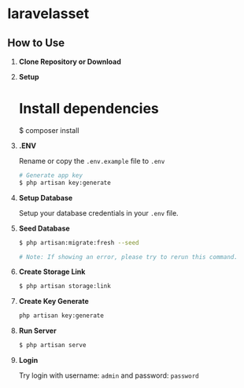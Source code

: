 # laravelasset


## How to Use

1.  **Clone Repository or Download**

1. **Setup**

    # Install dependencies
    $ composer install
   
1. **.ENV**

    Rename or copy the `.env.example` file to `.env`
    ```bash
    # Generate app key
    $ php artisan key:generate
    ```

1. **Setup Database**

    Setup your database credentials in your `.env` file.

1. **Seed Database**
    ```bash
    $ php artisan:migrate:fresh --seed

    # Note: If showing an error, please try to rerun this command.
    ```
1. **Create Storage Link**

    ```bash
    $ php artisan storage:link
    ```
1. **Create Key Generate**

    ```bash
    php artisan key:generate

1. **Run Server**

    ```bash
    $ php artisan serve
    ```
1. **Login**

    Try login with username: `admin` and password: `password`
